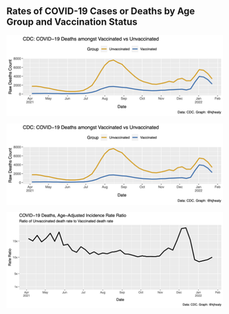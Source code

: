 ## Rates of COVID-19 Cases or Deaths by Age Group and Vaccination Status

 ![Raw Counts by vaccination status](figures/v_u_count.png)
 
 
![Raw Counts by age group and vaccination status](figures/v_u_count.png)


![Incidence Rate Ratio for vaccination status](figures/v_u_irr.png)
